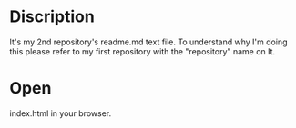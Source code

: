 # Discription
It's my 2nd repository's readme.md text file. To understand why I'm doing this please refer to my first repository with the "repository" name on It.
# Open
index.html in your browser.